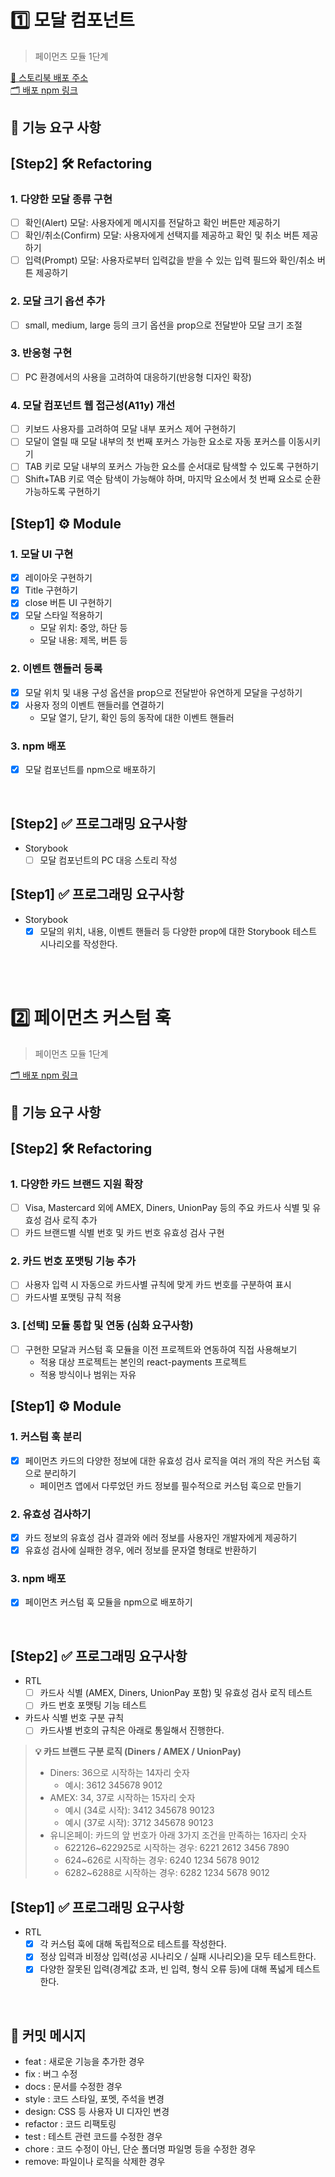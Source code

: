 # 1️⃣ 모달 컴포넌트

> 페이먼츠 모듈 1단계

[🎨 스토리북 배포 주소](https://6811b32435027dad59e3902b-hdzpptbvyn.chromatic.com/?path=/story/components-modal--center)  
[🗂️ 배포 npm 링크](https://www.npmjs.com/package/lumes_modal)

## 🎯 기능 요구 사항

## [Step2] 🛠️ Refactoring

### 1. 다양한 모달 종류 구현

- [ ] 확인(Alert) 모달: 사용자에게 메시지를 전달하고 확인 버튼만 제공하기
- [ ] 확인/취소(Confirm) 모달: 사용자에게 선택지를 제공하고 확인 및 취소 버튼 제공하기
- [ ] 입력(Prompt) 모달: 사용자로부터 입력값을 받을 수 있는 입력 필드와 확인/취소 버튼 제공하기

### 2. 모달 크기 옵션 추가

- [ ] small, medium, large 등의 크기 옵션을 prop으로 전달받아 모달 크기 조절

### 3. 반응형 구현

- [ ] PC 환경에서의 사용을 고려하여 대응하기(반응형 디자인 확장)

### 4. 모달 컴포넌트 웹 접근성(A11y) 개선

- [ ] 키보드 사용자를 고려하여 모달 내부 포커스 제어 구현하기
- [ ] 모달이 열릴 때 모달 내부의 첫 번째 포커스 가능한 요소로 자동 포커스를 이동시키기
- [ ] TAB 키로 모달 내부의 포커스 가능한 요소를 순서대로 탐색할 수 있도록 구현하기
- [ ] Shift+TAB 키로 역순 탐색이 가능해야 하며, 마지막 요소에서 첫 번째 요소로 순환 가능하도록 구현하기

## [Step1] ⚙️ Module

### 1. 모달 UI 구현

- [x] 레이아웃 구현하기
- [x] Title 구현하기
- [x] close 버튼 UI 구현하기
- [x] 모달 스타일 적용하기
    - 모달 위치: 중앙, 하단 등
    - 모달 내용: 제목, 버튼 등

### 2. 이벤트 핸들러 등록

- [x] 모달 위치 및 내용 구성 옵션을 prop으로 전달받아 유연하게 모달을 구성하기
- [x] 사용자 정의 이벤트 핸들러를 연결하기
    - 모달 열기, 닫기, 확인 등의 동작에 대한 이벤트 핸들러

### 3. npm 배포

- [x] 모달 컴포넌트를 npm으로 배포하기

<br>

## [Step2] ✅ 프로그래밍 요구사항

- Storybook
  - [ ] 모달 컴포넌트의 PC 대응 스토리 작성

## [Step1] ✅ 프로그래밍 요구사항

- Storybook
    - [x] 모달의 위치, 내용, 이벤트 핸들러 등 다양한 prop에 대한 Storybook 테스트 시나리오를 작성한다.

<br/>
<br/>

# 2️⃣ 페이먼츠 커스텀 훅

> 페이먼츠 모듈 1단계

[🗂️ 배포 npm 링크](https://www.npmjs.com/package/lume_hooks)

## 🎯 기능 요구 사항

## [Step2] 🛠️ Refactoring

### 1. 다양한 카드 브랜드 지원 확장

- [ ] Visa, Mastercard 외에 AMEX, Diners, UnionPay 등의 주요 카드사 식별 및 유효성 검사 로직 추가 
- [ ] 카드 브랜드별 식별 번호 및 카드 번호 유효성 검사 구현

### 2. 카드 번호 포맷팅 기능 추가

- [ ] 사용자 입력 시 자동으로 카드사별 규칙에 맞게 카드 번호를 구분하여 표시 
- [ ] 카드사별 포맷팅 규칙 적용

### 3. [선택] 모듈 통합 및 연동 (심화 요구사항)

- [ ] 구현한 모달과 커스텀 훅 모듈을 이전 프로젝트와 연동하여 직접 사용해보기
  - 적용 대상 프로젝트는 본인의 react-payments 프로젝트 
  - 적용 방식이나 범위는 자유

## [Step1] ⚙️ Module

### 1. 커스텀 훅 분리

- [x] 페이먼츠 카드의 다양한 정보에 대한 유효성 검사 로직을 여러 개의 작은 커스텀 훅으로 분리하기
    - 페이먼츠 앱에서 다루었던 카드 정보를 필수적으로 커스텀 훅으로 만들기

### 2. 유효성 검사하기

- [x] 카드 정보의 유효성 검사 결과와 에러 정보를 사용자인 개발자에게 제공하기
- [x] 유효성 검사에 실패한 경우, 에러 정보를 문자열 형태로 반환하기

### 3. npm 배포

- [x] 페이먼츠 커스텀 훅 모듈을 npm으로 배포하기

<br>

## [Step2] ✅ 프로그래밍 요구사항

- RTL
  - [ ] 카드사 식별 (AMEX, Diners, UnionPay 포함) 및 유효성 검사 로직 테스트
  - [ ] 카드 번호 포맷팅 기능 테스트

- 카드사 식별 번호 구분 규칙  
  - [ ] 카드사별 번호의 규칙은 아래로 통일해서 진행한다.

> **💡 카드 브랜드 구분 로직 (Diners / AMEX / UnionPay)**
> - Diners: 36으로 시작하는 14자리 숫자
>   - 예시: 3612 345678 9012
> - AMEX: 34, 37로 시작하는 15자리 숫자
>   - 예시 (34로 시작): 3412 345678 90123
>   - 예시 (37로 시작): 3712 345678 90123
> - 유니온페이: 카드의 앞 번호가 아래 3가지 조건을 만족하는 16자리 숫자
>   - 622126~622925로 시작하는 경우: 6221 2612 3456 7890
>   - 624~626로 시작하는 경우: 6240 1234 5678 9012
>   - 6282~6288로 시작하는 경우: 6282 1234 5678 9012

## [Step1] ✅ 프로그래밍 요구사항

- RTL
    - [x] 각 커스텀 훅에 대해 독립적으로 테스트를 작성한다.
    - [x] 정상 입력과 비정상 입력(성공 시나리오 / 실패 시나리오)을 모두 테스트한다.
    - [x] 다양한 잘못된 입력(경계값 초과, 빈 입력, 형식 오류 등)에 대해 폭넓게 테스트한다.

<br>

## 📝 커밋 메시지

- feat : 새로운 기능을 추가한 경우
- fix : 버그 수정
- docs : 문서를 수정한 경우
- style : 코드 스타일, 포멧, 주석을 변경
- design: CSS 등 사용자 UI 디자인 변경
- refactor : 코드 리팩토링
- test : 테스트 관련 코드를 수정한 경우
- chore : 코드 수정이 아닌, 단순 폴더명 파일명 등을 수정한 경우
- remove: 파일이나 로직을 삭제한 경우
